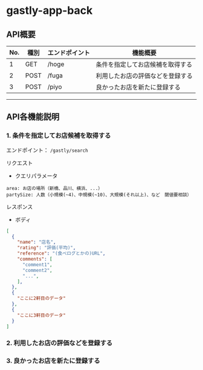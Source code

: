 # gastly-app-back

## API概要
|No.|種別|エンドポイント|機能概要|
|----|----|----|----|
|1|GET|/hoge|条件を指定してお店候補を取得する|
|2|POST|/fuga|利用したお店の評価などを登録する|
|3|POST|/piyo|良かったお店を新たに登録する|

***

## API各機能説明

### 1. 条件を指定してお店候補を取得する
エンドポイント：
`/gastly/search`

リクエスト
- クエリパラメータ
```
area: お店の場所（新橋、品川、横浜、...）
partySize: 人数（小規模(~4)、中規模(~10)、大規模(それ以上)、など　閾値要相談）
```

レスポンス
- ボディ
```json
[
  {
    "name": "店名",
    "rating": "評価(平均)",
    "reference": "(食べログとかの)URL",
    "comments": [
      "comment1",
      "comment2",
      "...",
    ],
  },
  {
    "ここに2軒目のデータ"
  },
  {
    "ここに3軒目のデータ"
  }
]
```

### 2. 利用したお店の評価などを登録する

### 3. 良かったお店を新たに登録する
